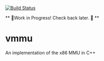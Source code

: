 [![Build Status](https://travis-ci.org/blitz/vmmu.svg?branch=master)](https://travis-ci.org/blitz/vmmu)

** 👷️Work in Progress! Check back later. 👷 **

# vmmu

An implementation of the x86 MMU in C++
